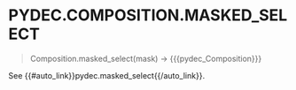# PYDEC.COMPOSITION.MASKED_SELECT
> Composition.masked_select(mask) →  {{{pydec_Composition}}}

See {{#auto_link}}pydec.masked_select{{/auto_link}}.